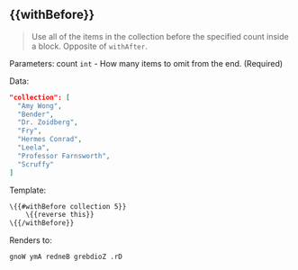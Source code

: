 ## \{{withBefore}}

> Use all of the items in the collection before the specified count inside a block. Opposite of `withAfter`.

Parameters: count `int` - How many items to omit from the end. (Required)

Data:

```json
"collection": [
  "Amy Wong",
  "Bender",
  "Dr. Zoidberg",
  "Fry",
  "Hermes Conrad",
  "Leela",
  "Professor Farnsworth",
  "Scruffy"
]
```
Template:

```handlebars
\{{#withBefore collection 5}}
    \{{reverse this}}
\{{/withBefore}}
```

Renders to:

```handlebars
gnoW ymA redneB grebdioZ .rD
```
